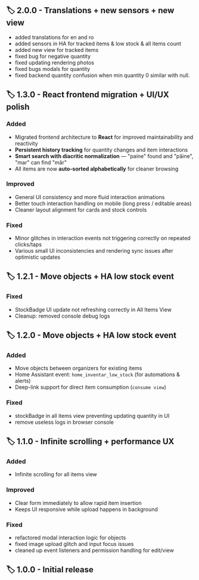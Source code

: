 ## 🏷️ 2.0.0 - Translations + new sensors + new view

- added translations for en and ro
- added sensors in HA for tracked items & low stock & all items count
- added new view for tracked items
- fixed bug for negative quantity
- fixed updating rendering photos
- fixed bugs modals for quantity
- fixed backend quantity confusion when min quantity 0 similar with null.

## 🏷️ 1.3.0 - React frontend migration + UI/UX polish

### Added

- Migrated frontend architecture to **React** for improved maintainability and reactivity
- **Persistent history tracking** for quantity changes and item interactions
- **Smart search with diacritic normalization** — "paine" found and "pâine", "mar" can find "măr"
- All items are now **auto-sorted alphabetically** for cleaner browsing

### Improved

- General UI consistency and more fluid interaction animations
- Better touch interaction handling on mobile (long press / editable areas)
- Cleaner layout alignment for cards and stock controls

### Fixed

- Minor glitches in interaction events not triggering correctly on repeated clicks/taps
- Various small UI inconsistencies and rendering sync issues after optimistic updates

## 🏷️ 1.2.1 - Move objects + HA low stock event

### Fixed

- StockBadge UI update not refreshing correctly in All Items View
- Cleanup: removed console debug logs

## 🏷️ 1.2.0 - Move objects + HA low stock event

### Added

- Move objects between organizers for existing items
- Home Assistant event: `home_inventar_low_stock` (for automations & alerts)
- Deep-link support for direct item consumption (`consume view`)

### Fixed

- stockBadge in all items view preventing updating quantity in UI
- remove useless logs in browser console

## 🏷️ 1.1.0 - Infinite scrolling + performance UX

### Added

- Infinite scrolling for all items view

### Improved

- Clear form immediately to allow rapid item insertion
- Keeps UI responsive while upload happens in background

### Fixed

- refactored modal interaction logic for objects
- fixed image upload glitch and input focus issues
- cleaned up event listeners and permission handling for edit/view

## 🏷️ 1.0.0 - Initial release
